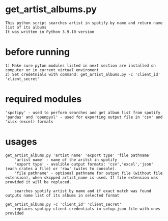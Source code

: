 # get_artist_albums.py
    This python script searches artist in spotify by name and return name list of its albums
    It was written in Python 3.9.10 version

# before running
    1) Make sure pyton modules listed in next section are installed on computer or in current virtual enviroment   
    2) Set credetnials with command: get_artist_albums.py -c 'client_id' 'client_secret' 

# required modules
    'spotipy' - used to perform searches and get album list from spotify
    'pandas' and 'openpyxl' - used for exporting output file in 'csv' and 'xlsx (excel) formats

# usages
    get_artist_albums.py 'artist name' 'export type' 'file pathname'
        'artist name' - name of the aritst in spotify
        'export type' - avalible output formats: 'csv','excel','json' (each crates a file) or 'raw' (wites to console).
        'file pathname' - optional pathname for output file (without file extension), when skipped artist_name is used. If file extension was prowided it will be replaced.
        
        searches spotify artist by name and if exact match was found outputs name list of its albums in selected format
    
    get_artist_albums.py -c 'client_id' 'client_secret'
        replaces spotipy client credentials in setup.json file with ones provided
